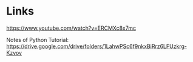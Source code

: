 # Links
https://www.youtube.com/watch?v=ERCMXc8x7mc

Notes of Python Tutorial: https://drive.google.com/drive/folders/1LahwPSc6f9nkxBiRrz6LFUzkrg-Kzvov